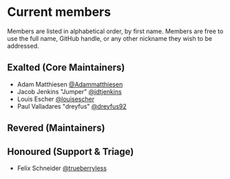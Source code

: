 # Current members

Members are listed in alphabetical order, by first name. Members are free to use the full name, GitHub handle, or any other nickname they wish to be addressed.

## Exalted (Core Maintainers)

- Adam Matthiesen [@Adammatthiesen](https://github.com/Adammatthiesen)
- Jacob Jenkins "Jumper" [@jdtjenkins](https://github.com/jdtjenkins)
- Louis Escher [@louisescher](https://github.com/louisescher)
- Paul Valladares "dreyfus" [@dreyfus92](https://github.com/dreyfus92)

## Revered (Maintainers)

## Honoured (Support & Triage)

- Felix Schneider [@trueberryless](https://github.com/trueberryless)
